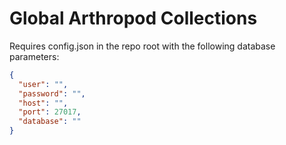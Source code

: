 # Global Arthropod Collections

Requires config.json in the repo root with the following database parameters:
```json
{
  "user": "",
  "password": "",
  "host": "",
  "port": 27017,
  "database": ""
}
``` 


